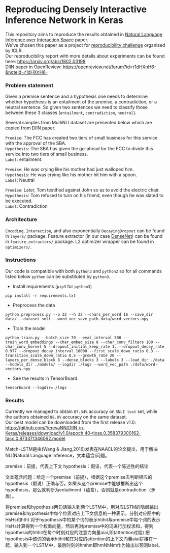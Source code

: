 # Reproducing Densely Interactive Inference Network in Keras

This repository aims to reproduce the results obtained in
[Natural Language Inference over Interaction Space](https://arxiv.org/abs/1709.04348) paper. <br/>
We've chosen this paper as a project for 
[reproducibility challenge](http://www.cs.mcgill.ca/~jpineau/ICLR2018-ReproducibilityChallenge.html) organized by ICLR. <br/>
Our reproducibility report with more details about experiments can be found here: https://arxiv.org/abs/1802.03198 <br/>
DIIN paper in OpenReview: https://openreview.net/forum?id=r1dHXnH6-&noteId=r1dHXnH6-


### Problem statement
Given a premise sentence and a hypothesis one needs to determine whether hypothesis is
an entailment of the premise, a contradiction, or a neutral sentence. So given two sentences
we need to classify those between these 3 classes (`entailment`, `contradiction`, `neutral`).

Several samples from MultiNLI dataset are presented below which are copied from DIIN paper.

`Premise`: The FCC has created two tiers of small business for this service with the approval of the SBA. <br/>
`Hypothesis`: The SBA has given the go-ahead for the FCC to divide this service into two tiers of small business. <br/>
`Label`: entailment.

`Premise`: He was crying like his mother had just walloped him. <br/>
`Hypothesis`: He was crying like his mother hit him with a spoon. <br/>
`Label`: Neutral


`Premise`: Later, Tom testified against John so as to avoid the electric chair. <br/>
`Hypothesis`: Tom refused to turn on his friend, even though he was slated to be executed. <br/>
`Label`: Contradiction


### Architecture
`Encoding`, `Interaction`, and also exponentially `DecayingDropout` can be found in `layers/` package.
Feature extractor (in our case [DenseNet](https://arxiv.org/abs/1608.06993)) can be found in `feature_extractors/` package.
L2 optimizer wrapper can be found in `optimizers/`.



### Instructions

Our code is compatible with both `python3` and `python2` so for all commands listed below `python` can be substituted
by `python3`.

* Install requirements (`pip3` for `python3`)
```commandline
pip install -r requirements.txt
```

* Preprocess the data
```commandline
python preprocess.py --p 32 --h 32 --chars_per_word 16 --save_dir data/ --dataset snli --word_vec_save_path data/word-vectors.npy
```

* Train the model
```commandline
python train.py --batch_size 70 --eval_interval 500 --train_word_embeddings --char_embed_size 8 --char_conv_filters 100 --char_conv_kernel 5 --dropout_initial_keep_rate 1. --dropout_decay_rate 0.977 --dropout_decay_interval 10000 --first_scale_down_ratio 0.3 --transition_scale_down_ratio 0.5 --growth_rate 20 --layers_per_dense_block 8 --dense_blocks 3 --labels 3 --load_dir ./data --models_dir ./models/ --logdir ./logs --word_vec_path ./data/word-vectors.npy
```

* See the results in TensorBoard
```commandline
tensorboard --logdir=./logs
```

### Results
Currently we managed to obtain `87.34%` accuracy on `SNLI test` set, while the authors obtained `88.0%` accuracy on the same dataset. <br/>
Our best model can be downloaded from the first release v1.0: https://github.com/YerevaNN/DIIN-in-Keras/releases/download/v1.0/epoch.40-tloss.0.358379300162-tacc.0.873371346062.model


Match-LSTM是由(Wang & Jiang,2016)发表在NAACL的论文提出，用于解决NLI(Natural Language Inference，文本蕴含)问题。

premise：前提，代表上下文
hypothesis：假设，代表一个陈述性的结论 

文本蕴含问题：给定一个premise（前提），根据这个premise去判断相应的hypothesis（假说）正确与否，如果从这个premise中能够推断出这个hypothesis，那么就判断为entailment（蕴含），否则就是contradiction（矛盾）。


将premise和hypothesis两句话输入到两个LSTM中，用对应LSTM的隐层输出premise和hypothesis中每个位置对应上下文信息的一种表示，分别对应图中的HsHs和htht
对于hypothesis中的某个词的表示htihit与premise中每个词的表示HsHs计算得到一个权重向量，然后再对premise中的词进行加权求和，得到hypothesis的htihit在每个时刻对应的注意力向量aiai,即(attention过程)
把hypothesis中该词的表示htihit和其对应的attention的上下文向量aiai拼接在一起，输入到一个LSTM中，最后时刻的hmhm即hmNhNm作为输出以预测label。
